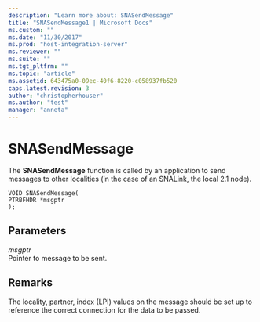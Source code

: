 ```yaml
---
description: "Learn more about: SNASendMessage"
title: "SNASendMessage1 | Microsoft Docs"
ms.custom: ""
ms.date: "11/30/2017"
ms.prod: "host-integration-server"
ms.reviewer: ""
ms.suite: ""
ms.tgt_pltfrm: ""
ms.topic: "article"
ms.assetid: 643475a0-09ec-40f6-8220-c058937fb520
caps.latest.revision: 3
author: "christopherhouser"
ms.author: "test"
manager: "anneta"
---
```

# SNASendMessage
The **SNASendMessage** function is called by an application to send messages to other localities (in the case of an SNALink, the local 2.1 node).  
  
```  
VOID SNASendMessage(  
PTRBFHDR *msgptr  
);  
```  
  
## Parameters  
 *msgptr*  
 Pointer to message to be sent.  
  
## Remarks  
 The locality, partner, index (LPI) values on the message should be set up to reference the correct connection for the data to be passed.
